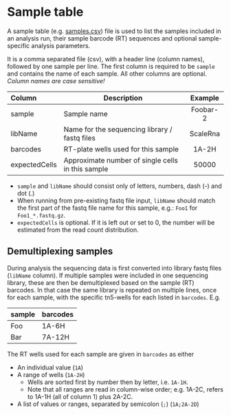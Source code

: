 # Sample table

A sample table (e.g. [samples.csv](examples/samples.csv)) file is used to list the samples included in an analysis run, their sample barcode (RT) sequences and optional sample-specific analysis parameters.

It is a comma separated file (csv), with a header line (column names), followed by one sample per line. 
The first column is required to be `sample` and contains the name of each sample. All other columns are optional. _Column names are case sensitive!_

 Column | Description | Example
:---- | ---- | :----:
sample | Sample name | Foobar-2
libName | Name for the sequencing library / fastq files | ScaleRna
barcodes | RT-plate wells used for this sample | 1A-2H
expectedCells | Approximate number of single cells in this sample | 50000

* `sample` and `libName` should consist only of letters, numbers, dash (-) and dot (.)
* When running from pre-existing fastq file input, `libName` should match the first part of the fastq file name for this sample, e.g.: `Foo1` for `Foo1_*.fastq.gz`.
* `expectedCells` is optional. If it is left out or set to 0, the number will be estimated from the read count distribution.

## Demultiplexing samples
During analysis the sequencing data is first converted into library fastq files (`libName` column). If multiple samples were included in one sequencing library, these are then be demultiplexed based on the sample (RT) barcodes. In that case the same library is repeated on multiple lines, once for each sample, with the specific tn5-wells for each listed in `barcodes`. E.g.

sample | barcodes
-- | --
Foo | 1A-6H
Bar | 7A-12H

The RT wells used for each sample are given in `barcodes` as either
* An individual value (`1A`)
* A range of wells (`1A-2H`)
    * Wells are sorted first by number then by letter, i.e. `1A-1H`.
    * Note that all ranges are read in column-wise order; e.g. 1A-2C, refers to 1A-1H (all of column 1) plus 2A-2C.
* A list of values or ranges, separated by semicolon (`;`) (`1A;2A-2D`)